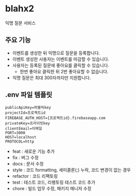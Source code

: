 # blahx2

익명 질문 서비스

## 주요 기능

- 이벤트를 생성한 뒤 익명으로 질문을 등록합니다.
- 이벤트 생성한 사용자는 이벤트를 마감할 수 있습니다.
- 사용자는 등록된 질문에 좋아요를 클릭할 수 있습니다.
  - 한번 좋아요 클릭한 뒤 2번 좋아요할 수 없습니다.
- 익명 질문은 최대 300자까지만 지원합니다.

## .env 파일 템플릿

```
publicApiKey=퍼블릭key
projectId=프로젝트id
FIREBASE_AUTH_HOST={프로젝트id}.firebaseapp.com
privateKey=프라이빗key
clientEmail=이메일
PORT=3000
HOST=localhost
PROTOCOL=http
```

- feat : 새로운 기능 추가
- fix : 버그 수정
- docs : 문서 수정
- style : 코드 formatting, 세미콜론(;) 누락, 코드 변경이 없는 경우
- refactor : 코드 리팩토링
- test : 테스트 코드, 리팽토링 테스트 코드 추가
- chore : 빌드 업무 수정, 패키지 매니저 수정
